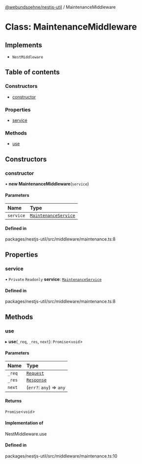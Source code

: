 [@webundsoehne/nestjs-util](../README.md) / MaintenanceMiddleware

# Class: MaintenanceMiddleware

## Implements

- `NestMiddleware`

## Table of contents

### Constructors

- [constructor](MaintenanceMiddleware.md#constructor)

### Properties

- [service](MaintenanceMiddleware.md#service)

### Methods

- [use](MaintenanceMiddleware.md#use)

## Constructors

### constructor

• **new MaintenanceMiddleware**(`service`)

#### Parameters

| Name      | Type                                          |
| :-------- | :-------------------------------------------- |
| `service` | [`MaintenanceService`](MaintenanceService.md) |

#### Defined in

packages/nestjs-util/src/middleware/maintenance.ts:8

## Properties

### service

• `Private` `Readonly` **service**: [`MaintenanceService`](MaintenanceService.md)

#### Defined in

packages/nestjs-util/src/middleware/maintenance.ts:8

## Methods

### use

▸ **use**(`_req`, `_res`, `next`): `Promise`<`void`\>

#### Parameters

| Name   | Type                                |
| :----- | :---------------------------------- |
| `_req` | [`Request`](../README.md#request)   |
| `_res` | [`Response`](../README.md#response) |
| `next` | (`err?`: `any`) => `any`            |

#### Returns

`Promise`<`void`\>

#### Implementation of

NestMiddleware.use

#### Defined in

packages/nestjs-util/src/middleware/maintenance.ts:10

